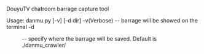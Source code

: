 DouyuTV chatroom barrage capture tool

Usage: 
danmu.py <roomid> [-v] [-d dir]
-v(Verbose) -- barrage will be showed on the terminal
-d <dir> -- specify where the barrage will be saved. Default is ./danmu_crawler/
